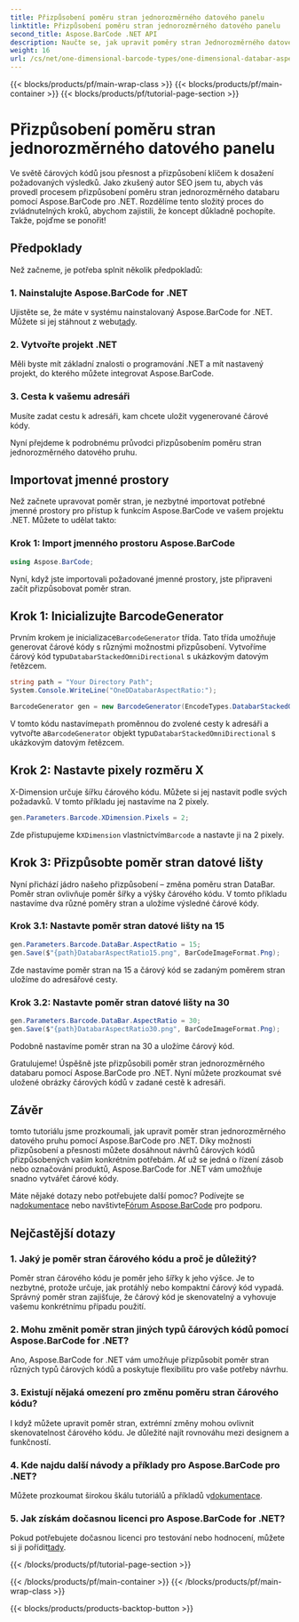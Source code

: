 ```yaml
---
title: Přizpůsobení poměru stran jednorozměrného datového panelu
linktitle: Přizpůsobení poměru stran jednorozměrného datového panelu
second_title: Aspose.BarCode .NET API
description: Naučte se, jak upravit poměry stran Jednorozměrného datového pruhu v .NET pomocí Aspose.BarCode. Vylepšete přesnost a design čárových kódů.
weight: 16
url: /cs/net/one-dimensional-barcode-types/one-dimensional-databar-aspect-ratio-customization/
---
```


{{< blocks/products/pf/main-wrap-class >}}
{{< blocks/products/pf/main-container >}}
{{< blocks/products/pf/tutorial-page-section >}}

# Přizpůsobení poměru stran jednorozměrného datového panelu


Ve světě čárových kódů jsou přesnost a přizpůsobení klíčem k dosažení požadovaných výsledků. Jako zkušený autor SEO jsem tu, abych vás provedl procesem přizpůsobení poměru stran jednorozměrného databaru pomocí Aspose.BarCode pro .NET. Rozdělíme tento složitý proces do zvládnutelných kroků, abychom zajistili, že koncept důkladně pochopíte. Takže, pojďme se ponořit!

## Předpoklady

Než začneme, je potřeba splnit několik předpokladů:

### 1. Nainstalujte Aspose.BarCode for .NET

 Ujistěte se, že máte v systému nainstalovaný Aspose.BarCode for .NET. Můžete si jej stáhnout z webu[tady](https://releases.aspose.com/barcode/net/).

### 2. Vytvořte projekt .NET

Měli byste mít základní znalosti o programování .NET a mít nastavený projekt, do kterého můžete integrovat Aspose.BarCode.

### 3. Cesta k vašemu adresáři

Musíte zadat cestu k adresáři, kam chcete uložit vygenerované čárové kódy.

Nyní přejdeme k podrobnému průvodci přizpůsobením poměru stran jednorozměrného datového pruhu.

## Importovat jmenné prostory

Než začnete upravovat poměr stran, je nezbytné importovat potřebné jmenné prostory pro přístup k funkcím Aspose.BarCode ve vašem projektu .NET. Můžete to udělat takto:

### Krok 1: Import jmenného prostoru Aspose.BarCode

```csharp
using Aspose.BarCode;
```

Nyní, když jste importovali požadované jmenné prostory, jste připraveni začít přizpůsobovat poměr stran.

## Krok 1: Inicializujte BarcodeGenerator

 Prvním krokem je inicializace`BarcodeGenerator` třída. Tato třída umožňuje generovat čárové kódy s různými možnostmi přizpůsobení. Vytvoříme čárový kód typu`DatabarStackedOmniDirectional` s ukázkovým datovým řetězcem.

```csharp
string path = "Your Directory Path";
System.Console.WriteLine("OneDDatabarAspectRatio:");

BarcodeGenerator gen = new BarcodeGenerator(EncodeTypes.DatabarStackedOmniDirectional, "(01)12345678901231");
```

 V tomto kódu nastavíme`path` proměnnou do zvolené cesty k adresáři a vytvořte a`BarcodeGenerator` objekt typu`DatabarStackedOmniDirectional` s ukázkovým datovým řetězcem.

## Krok 2: Nastavte pixely rozměru X

X-Dimension určuje šířku čárového kódu. Můžete si jej nastavit podle svých požadavků. V tomto příkladu jej nastavíme na 2 pixely.

```csharp
gen.Parameters.Barcode.XDimension.Pixels = 2;
```

 Zde přistupujeme k`XDimension` vlastnictvím`Barcode` a nastavte ji na 2 pixely.

## Krok 3: Přizpůsobte poměr stran datové lišty

Nyní přichází jádro našeho přizpůsobení – změna poměru stran DataBar. Poměr stran ovlivňuje poměr šířky a výšky čárového kódu. V tomto příkladu nastavíme dva různé poměry stran a uložíme výsledné čárové kódy.

### Krok 3.1: Nastavte poměr stran datové lišty na 15

```csharp
gen.Parameters.Barcode.DataBar.AspectRatio = 15;
gen.Save($"{path}DatabarAspectRatio15.png", BarCodeImageFormat.Png);
```

Zde nastavíme poměr stran na 15 a čárový kód se zadaným poměrem stran uložíme do adresářové cesty.

### Krok 3.2: Nastavte poměr stran datové lišty na 30

```csharp
gen.Parameters.Barcode.DataBar.AspectRatio = 30;
gen.Save($"{path}DatabarAspectRatio30.png", BarCodeImageFormat.Png);
```

Podobně nastavíme poměr stran na 30 a uložíme čárový kód.

Gratulujeme! Úspěšně jste přizpůsobili poměr stran jednorozměrného databaru pomocí Aspose.BarCode pro .NET. Nyní můžete prozkoumat své uložené obrázky čárových kódů v zadané cestě k adresáři.

## Závěr

tomto tutoriálu jsme prozkoumali, jak upravit poměr stran jednorozměrného datového pruhu pomocí Aspose.BarCode pro .NET. Díky možnosti přizpůsobení a přesnosti můžete dosáhnout návrhů čárových kódů přizpůsobených vašim konkrétním potřebám. Ať už se jedná o řízení zásob nebo označování produktů, Aspose.BarCode for .NET vám umožňuje snadno vytvářet čárové kódy.

 Máte nějaké dotazy nebo potřebujete další pomoc? Podívejte se na[dokumentace](https://reference.aspose.com/barcode/net/) nebo navštivte[Fórum Aspose.BarCode](https://forum.aspose.com/c/barcode/13) pro podporu.

## Nejčastější dotazy

### 1. Jaký je poměr stran čárového kódu a proč je důležitý?

Poměr stran čárového kódu je poměr jeho šířky k jeho výšce. Je to nezbytné, protože určuje, jak protáhlý nebo kompaktní čárový kód vypadá. Správný poměr stran zajišťuje, že čárový kód je skenovatelný a vyhovuje vašemu konkrétnímu případu použití.

### 2. Mohu změnit poměr stran jiných typů čárových kódů pomocí Aspose.BarCode for .NET?

Ano, Aspose.BarCode for .NET vám umožňuje přizpůsobit poměr stran různých typů čárových kódů a poskytuje flexibilitu pro vaše potřeby návrhu.

### 3. Existují nějaká omezení pro změnu poměru stran čárového kódu?

I když můžete upravit poměr stran, extrémní změny mohou ovlivnit skenovatelnost čárového kódu. Je důležité najít rovnováhu mezi designem a funkčností.

### 4. Kde najdu další návody a příklady pro Aspose.BarCode pro .NET?

 Můžete prozkoumat širokou škálu tutoriálů a příkladů v[dokumentace](https://reference.aspose.com/barcode/net/).

### 5. Jak získám dočasnou licenci pro Aspose.BarCode for .NET?

 Pokud potřebujete dočasnou licenci pro testování nebo hodnocení, můžete si ji pořídit[tady](https://purchase.aspose.com/temporary-license/).



{{< /blocks/products/pf/tutorial-page-section >}}

{{< /blocks/products/pf/main-container >}}
{{< /blocks/products/pf/main-wrap-class >}}

{{< blocks/products/products-backtop-button >}}
